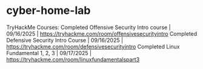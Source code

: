# cyber-home-lab
TryHackMe Courses:
Completed Offensive Security Intro course | 09/16/2025 | https://tryhackme.com/room/offensivesecurityintro 
Completed Defensive Security Intro Course | 09/16/2025 | https://tryhackme.com/room/defensivesecurityintro 
Completed Linux Fundamental 1, 2, 3  | 09/17/2025 | https://tryhackme.com/room/linuxfundamentalspart3 
